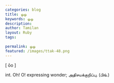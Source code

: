 ```yaml
---
categories: blog
title: ஓஒ
keywords: ஓஒ
description: 
author: Tamilan
layout: Ruby
tags: 
 
permalink: ஓஒ
featured: /images/ttak-48.png
---
```

  
[ ōo ]  
  
int. Oh! O! expressing wonder; அதிசயக்குறிப்பு. (பிங்.)